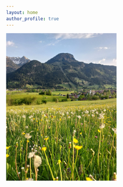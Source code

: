 ```yaml
---
layout: home
author_profile: true
---
```


<img src="/assets/images/cover-photo.jpeg" alt="Bad Hindelang" height="400">
